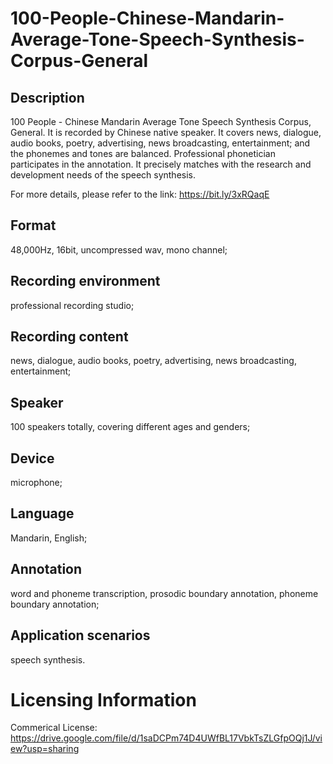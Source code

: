 # 100-People-Chinese-Mandarin-Average-Tone-Speech-Synthesis-Corpus-General


## Description
100 People - Chinese Mandarin Average Tone Speech Synthesis Corpus, General. It is recorded by Chinese native speaker. It covers news, dialogue, audio books, poetry, advertising, news broadcasting, entertainment; and the phonemes and tones are balanced. Professional phonetician participates in the annotation. It precisely matches with the research and development needs of the speech synthesis.

For more details, please refer to the link: https://bit.ly/3xRQaqE

## Format
48,000Hz, 16bit, uncompressed wav, mono channel;

## Recording environment
professional recording studio;

## Recording content
news, dialogue, audio books, poetry, advertising, news broadcasting, entertainment;

## Speaker
100 speakers totally, covering different ages and genders;

## Device
microphone;

## Language
Mandarin, English;

## Annotation
word and phoneme transcription, prosodic boundary annotation, phoneme boundary annotation;

## Application scenarios
speech synthesis.

# Licensing Information
Commerical License: https://drive.google.com/file/d/1saDCPm74D4UWfBL17VbkTsZLGfpOQj1J/view?usp=sharing

